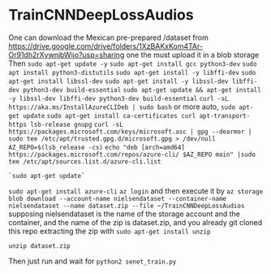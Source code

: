 # TrainCNNDeepLossAudios

One can download the Mexican pre-prepared /dataset from https://drive.google.com/drive/folders/1XzBAKxKom4TAr-Or91dh2rXywnjbWijo?usp=sharing
one the must upload it in a blob storage
Then
`sudo apt-get update -y`
`sudo apt-get install gcc python3-dev`
`sudo apt install python3-distutils`
`sudo apt-get install -y libffi-dev`
`sudo apt-get install libssl-dev`
`sudo apt-get install -y libssl-dev libffi-dev python3-dev build-essential`
`sudo apt-get update && apt-get install -y libssl-dev libffi-dev python3-dev build-essential`
`curl -sL https://aka.ms/InstallAzureCLIDeb | sudo bash`
or more auto,
`sudo apt-get update`
`sudo apt-get install ca-certificates curl apt-transport-https lsb-release gnupg`
`curl -sL https://packages.microsoft.com/keys/microsoft.asc | gpg --dearmor | sudo tee /etc/apt/trusted.gpg.d/microsoft.gpg > /dev/null `
    `AZ_REPO=$(lsb_release -cs)`
`echo "deb [arch=amd64] https://packages.microsoft.com/repos/azure-cli/ $AZ_REPO main" |sudo tee /etc/apt/sources.list.d/azure-cli.list`
    
    `sudo apt-get update`
`sudo apt-get install azure-cli`
`az login`
and then execute it by 
`az storage blob download --account-name nielsendataset --container-name nielsendataset --name dataset.zip --file ~/TrainCNNDeepLossAudios `
supposing nielsendataset is the name of the storage account and the container, and the name of the zip is dataset.zip, and you already git cloned this repo
extracting the zip with
`sudo apt-get install unzip`

`unzip dataset.zip`

Then just run and wait for 
`python2 senet_train.py`
